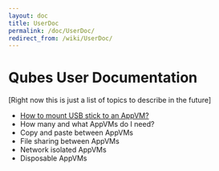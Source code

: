 ```yaml
---
layout: doc
title: UserDoc
permalink: /doc/UserDoc/
redirect_from: /wiki/UserDoc/
---
```


Qubes User Documentation
========================

[Right now this is just a list of topics to describe in the future]

-   [How to mount USB stick to an AppVM?](/doc/StickMounting)
-   How many and what AppVMs do I need?
-   Copy and paste between AppVMs
-   File sharing between AppVMs
-   Network isolated AppVMs
-   Disposable AppVMs

